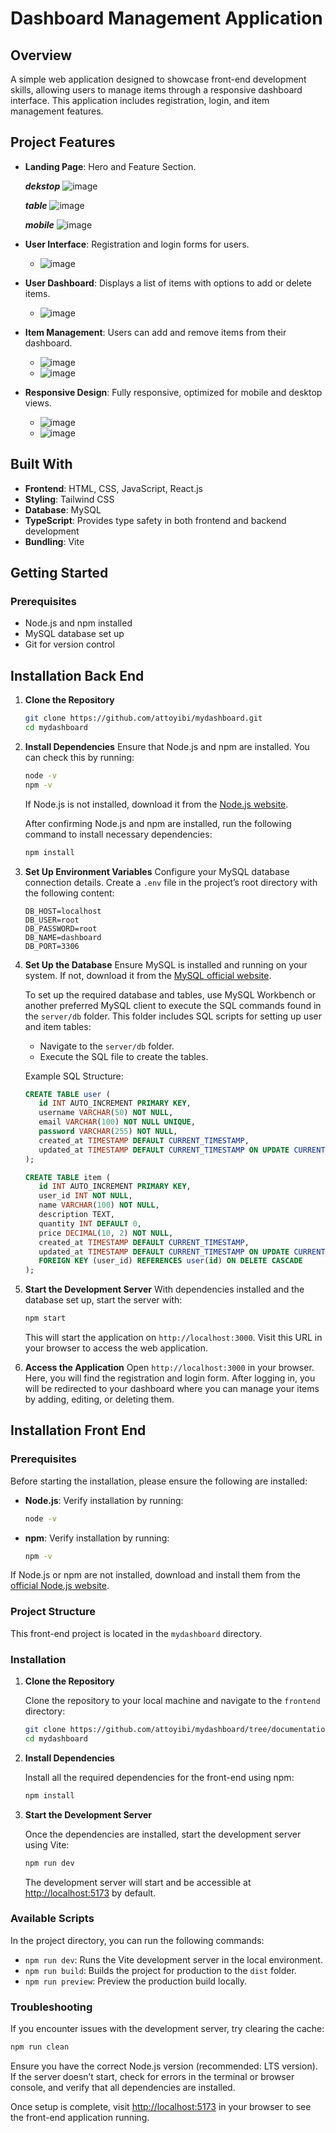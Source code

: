 # Dashboard Management Application

## Overview
A simple web application designed to showcase front-end development skills, allowing users to manage items through a responsive dashboard interface. This application includes registration, login, and item management features.

## Project Features

- **Landing Page**: Hero and Feature Section.

  ***dekstop***
  ![image](https://github.com/user-attachments/assets/cfc309c4-64e3-4607-aaeb-4050c893423a)

  ***table***
  ![image](https://github.com/user-attachments/assets/22351684-4d4f-4747-b5d8-66da33fcff35)

  ***mobile***
  ![image](https://github.com/user-attachments/assets/b472432b-5c03-4148-9116-f33f62fb84c6)

- **User Interface**: Registration and login forms for users.
  - ![image](https://github.com/user-attachments/assets/c161729f-464f-4a23-a692-d6c9dd152291)
  
- **User Dashboard**: Displays a list of items with options to add or delete items.
  - ![image](https://github.com/user-attachments/assets/015a84d4-9bc2-4289-bd39-1e221a8a7f31)

- **Item Management**: Users can add and remove items from their dashboard.
  - ![image](https://github.com/user-attachments/assets/c1a7e8bf-fb9f-4ea8-92e1-2e573dc57f65)
  - ![image](https://github.com/user-attachments/assets/47af3a45-2bc2-4b1f-b4ba-9f0c5fde4133)

- **Responsive Design**: Fully responsive, optimized for mobile and desktop views.
  - ![image](https://github.com/user-attachments/assets/30f211c3-b61e-4503-bf06-574fec744e71)
  - ![image](https://github.com/user-attachments/assets/4419e8a7-e063-4797-8ca6-7962f77c04cc)

## Built With

- **Frontend**: HTML, CSS, JavaScript, React.js
- **Styling**: Tailwind CSS
- **Database**: MySQL
- **TypeScript**: Provides type safety in both frontend and backend development
- **Bundling**: Vite

## Getting Started

### Prerequisites

- Node.js and npm installed
- MySQL database set up
- Git for version control

## Installation Back End

1. **Clone the Repository**
   ```bash
   git clone https://github.com/attoyibi/mydashboard.git
   cd mydashboard
   ```

2. **Install Dependencies**
   Ensure that Node.js and npm are installed. You can check this by running:
   ```bash
   node -v
   npm -v
   ```

   If Node.js is not installed, download it from the [Node.js website](https://nodejs.org/).

   After confirming Node.js and npm are installed, run the following command to install necessary dependencies:
   ```bash
   npm install
   ```

3. **Set Up Environment Variables**
   Configure your MySQL database connection details. Create a `.env` file in the project’s root directory with the following content:
   ```plaintext
   DB_HOST=localhost
   DB_USER=root
   DB_PASSWORD=root
   DB_NAME=dashboard
   DB_PORT=3306
   ```

4. **Set Up the Database**
   Ensure MySQL is installed and running on your system. If not, download it from the [MySQL official website](https://www.mysql.com/).

   To set up the required database and tables, use MySQL Workbench or another preferred MySQL client to execute the SQL commands found in the `server/db` folder. This folder includes SQL scripts for setting up user and item tables:

   - Navigate to the `server/db` folder.
   - Execute the SQL file to create the tables.

   Example SQL Structure:
   ```sql
   CREATE TABLE user (
      id INT AUTO_INCREMENT PRIMARY KEY,
      username VARCHAR(50) NOT NULL,
      email VARCHAR(100) NOT NULL UNIQUE,
      password VARCHAR(255) NOT NULL,
      created_at TIMESTAMP DEFAULT CURRENT_TIMESTAMP,
      updated_at TIMESTAMP DEFAULT CURRENT_TIMESTAMP ON UPDATE CURRENT_TIMESTAMP
   );

   CREATE TABLE item (
      id INT AUTO_INCREMENT PRIMARY KEY,
      user_id INT NOT NULL,
      name VARCHAR(100) NOT NULL,
      description TEXT,
      quantity INT DEFAULT 0,
      price DECIMAL(10, 2) NOT NULL,
      created_at TIMESTAMP DEFAULT CURRENT_TIMESTAMP,
      updated_at TIMESTAMP DEFAULT CURRENT_TIMESTAMP ON UPDATE CURRENT_TIMESTAMP,
      FOREIGN KEY (user_id) REFERENCES user(id) ON DELETE CASCADE
   );
   ```

5. **Start the Development Server**
   With dependencies installed and the database set up, start the server with:
   ```bash
   npm start
   ```

   This will start the application on `http://localhost:3000`. Visit this URL in your browser to access the web application.

6. **Access the Application**
   Open `http://localhost:3000` in your browser. Here, you will find the registration and login form. After logging in, you will be redirected to your dashboard where you can manage your items by adding, editing, or deleting them.

## Installation Front End

### Prerequisites

Before starting the installation, please ensure the following are installed:

- **Node.js**: Verify installation by running:
  ```bash
  node -v
  ```

- **npm**: Verify installation by running:
  ```bash
  npm -v
  ```

If Node.js or npm are not installed, download and install them from the [official Node.js website](https://nodejs.org/).

### Project Structure

This front-end project is located in the `mydashboard` directory.

### Installation

1. **Clone the Repository**

   Clone the repository to your local machine and navigate to the `frontend` directory:
   ```bash
   git clone https://github.com/attoyibi/mydashboard/tree/documentation
   cd mydashboard
   ```

2. **Install Dependencies**

   Install all the required dependencies for the front-end using npm:
   ```bash
   npm install
   ```

3. **Start the Development Server**

   Once the dependencies are installed, start the development server using Vite:
   ```bash
   npm run dev
   ```

   The development server will start and be accessible at [http://localhost:5173](http://localhost:5173) by default.

### Available Scripts

In the project directory, you can run the following commands:

- `npm run dev`: Runs the Vite development server in the local environment.
- `npm run build`: Builds the project for production to the `dist` folder.
- `npm run preview`: Preview the production build locally.


### Troubleshooting

If you encounter issues with the development server, try clearing the cache:
```bash
npm run clean
```

Ensure you have the correct Node.js version (recommended: LTS version). If the server doesn’t start, check for errors in the terminal or browser console, and verify that all dependencies are installed.

Once setup is complete, visit [http://localhost:5173](http://localhost:5173) in your browser to see the front-end application running.
